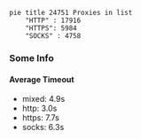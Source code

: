 
```mermaid
pie title 24751 Proxies in list
    "HTTP" : 17916
    "HTTPS": 5984
    "SOCKS" : 4758
```

### Some Info
#### Average Timeout

- mixed: 4.9s
- http: 3.0s
- https: 7.7s
- socks: 6.3s